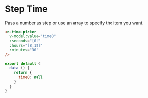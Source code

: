 # Step Time

Pass a number as step or use an array to specify the item you want.

```html
<n-time-picker
  v-model:value="time0"
  :seconds="[0]"
  :hours="[8,18]"
  :minutes="30"
/>
```

```js
export default {
  data () {
    return {
      time0: null
    }
  }
}
```
